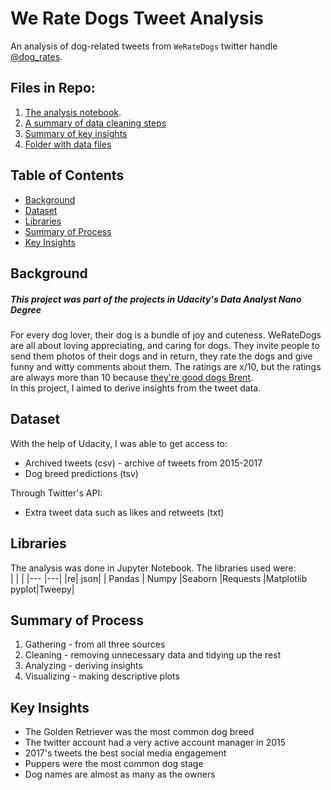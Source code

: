 # We Rate Dogs Tweet Analysis

An analysis of dog-related tweets from `WeRateDogs` twitter handle [@dog_rates](https://twitter.com/dog_rates).

## Files in Repo:

1. [The analysis notebook](we-rate-dogs-analysis.ipynb).
2. [A summary of data cleaning steps](wrangle_report.ipynb)
3. [Summary of key insights](insights-summary.ipynb)
4. [Folder with data files](data)

## Table of Contents
- [Background](#background)
- [Dataset](#dataset)
- [Libraries](#libraries)
- [Summary of Process](#summary-of-process)
- [Key Insights](#key-insights)

## Background
##### This project was part of the projects in Udacity's Data Analyst Nano Degree

For every dog lover, their dog is a bundle of joy and cuteness. WeRateDogs are all about loving appreciating, and caring for dogs. They invite people to send them photos of their dogs and in return, they rate the dogs and give funny and witty comments about them. The ratings are x/10, but the ratings are always more than 10 because [they're good dogs Brent](https://twitter.com/dog_rates/status/775410014383026176?lang=en).  
In this project, I aimed to derive insights from the tweet data.

## Dataset
With the help of Udacity, I was able to get access to:
+ Archived tweets (csv) - archive of tweets from 2015-2017
+ Dog breed predictions (tsv) 

Through Twitter's API:
+ Extra tweet data such as likes and retweets (txt) 

## Libraries
The analysis was done in Jupyter Notebook. The libraries used were:  
| | |
|--- |---|
|re| json|
| Pandas | Numpy 
|Seaborn |Requests
|Matplotlib pyplot|Tweepy|

## Summary of Process
1. Gathering - from all three sources
2. Cleaning - removing unnecessary data and tidying up the rest
3. Analyzing - deriving insights
4. Visualizing - making descriptive plots
## Key Insights
+ The Golden Retriever was the most common dog breed
+ The twitter account had a very active account manager in 2015
+ 2017's tweets the best social media engagement
+ Puppers were the most common dog stage
+ Dog names are almost as many as the owners

